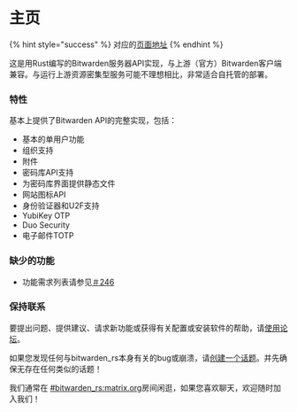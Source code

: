 # 主页

{% hint style="success" %}
对应的[页面地址](https://github.com/dani-garcia/bitwarden_rs/wiki)
{% endhint %}

这是用Rust编写的Bitwarden服务器API实现，与上游（官方）Bitwarden客户端兼容。与运行上游资源密集型服务可能不理想相比，非常适合自托管的部署。

### 特性

基本上提供了Bitwarden API的完整实现，包括：

* 基本的单用户功能
* 组织支持
* 附件
* 密码库API支持
* 为密码库界面提供静态文件
* 网站图标API
* 身份验证器和U2F支持
* YubiKey OTP
* Duo Security
* 电子邮件TOTP

### 缺少的功能

* 功能需求列表请参见[＃246](https://github.com/dani-garcia/bitwarden_rs/issues/246)

### 保持联系

要提出问题、提供建议、请求新功能或获得有关配置或安装软件的帮助，请[使用论坛](https://bitwardenrs.discourse.group/)。

如果您发现任何与bitwarden\_rs本身有关的bug或崩溃，请[创建一个话题](https://github.com/dani-garcia/bitwarden_rs/issues/)。并先确保无存在任何类似的话题！

我们通常在 [\#bitwarden\_rs:matrix.org](https://matrix.to/#/#bitwarden_rs:matrix.org)房间闲逛，如果您喜欢聊天，欢迎随时加入我们！

